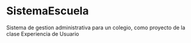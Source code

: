 # SistemaEscuela
Sistema de gestion administrativa para un colegio, como proyecto de la clase Experiencia de Usuario
